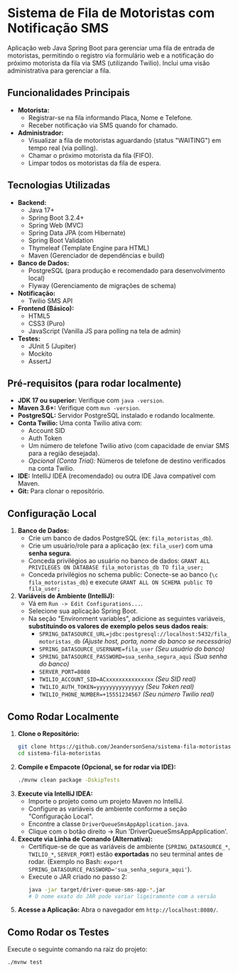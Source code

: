 ﻿# Sistema de Fila de Motoristas com Notificação SMS



Aplicação web Java Spring Boot para gerenciar uma fila de entrada de motoristas, permitindo o registro via formulário web e a notificação do próximo motorista da fila via SMS (utilizando Twilio). Inclui uma visão administrativa para gerenciar a fila.

## Funcionalidades Principais

*   **Motorista:**
    *   Registrar-se na fila informando Placa, Nome e Telefone.
    *   Receber notificação via SMS quando for chamado.
*   **Administrador:**
    *   Visualizar a fila de motoristas aguardando (status "WAITING") em tempo real (via polling).
    *   Chamar o próximo motorista da fila (FIFO).
    *   Limpar todos os motoristas da fila de espera.

## Tecnologias Utilizadas

*   **Backend:**
    *   Java 17+ 
    *   Spring Boot 3.2.4+
    *   Spring Web (MVC)
    *   Spring Data JPA (com Hibernate)
    *   Spring Boot Validation
    *   Thymeleaf (Template Engine para HTML)
    *   Maven (Gerenciador de dependências e build)
*   **Banco de Dados:**
    *   PostgreSQL (para produção e recomendado para desenvolvimento local)
    *   Flyway (Gerenciamento de migrações de schema)
*   **Notificação:**
    *   Twilio SMS API
*   **Frontend (Básico):**
    *   HTML5
    *   CSS3 (Puro)
    *   JavaScript (Vanilla JS para polling na tela de admin)
*   **Testes:**
    *   JUnit 5 (Jupiter)
    *   Mockito
    *   AssertJ

## Pré-requisitos (para rodar localmente)

*   **JDK 17 ou superior:** Verifique com `java -version`.
*   **Maven 3.6+:** Verifique com `mvn -version`.
*   **PostgreSQL:** Servidor PostgreSQL instalado e rodando localmente.
*   **Conta Twilio:** Uma conta Twilio ativa com:
    *   Account SID
    *   Auth Token
    *   Um número de telefone Twilio ativo (com capacidade de enviar SMS para a região desejada).
    *   *Opcional (Conta Trial):* Números de telefone de destino verificados na conta Twilio.
*   **IDE:** IntelliJ IDEA (recomendado) ou outra IDE Java compatível com Maven.
*   **Git:** Para clonar o repositório.

## Configuração Local

1.  **Banco de Dados:**
    *   Crie um banco de dados PostgreSQL (ex: `fila_motoristas_db`).
    *   Crie um usuário/role para a aplicação (ex: `fila_user`) com uma **senha segura**.
    *   Conceda privilégios ao usuário no banco de dados: `GRANT ALL PRIVILEGES ON DATABASE fila_motoristas_db TO fila_user;`
    *   Conceda privilégios no schema public: Conecte-se ao banco (`\c fila_motoristas_db`) e execute `GRANT ALL ON SCHEMA public TO fila_user;`
2.  **Variáveis de Ambiente (IntelliJ):**
    *   Vá em `Run -> Edit Configurations...`.
    *   Selecione sua aplicação Spring Boot.
    *   Na seção "Environment variables", adicione as seguintes variáveis, **substituindo os valores de exemplo pelos seus dados reais**:
        *   `SPRING_DATASOURCE_URL=jdbc:postgresql://localhost:5432/fila_motoristas_db` *(Ajuste host, porta, nome do banco se necessário)*
        *   `SPRING_DATASOURCE_USERNAME=fila_user` *(Seu usuário do banco)*
        *   `SPRING_DATASOURCE_PASSWORD=sua_senha_segura_aqui` *(Sua senha do banco)*
        *   `SERVER_PORT=8080`
        *   `TWILIO_ACCOUNT_SID=ACxxxxxxxxxxxxxxx` *(Seu SID real)*
        *   `TWILIO_AUTH_TOKEN=yyyyyyyyyyyyyyy` *(Seu Token real)*
        *   `TWILIO_PHONE_NUMBER=+15551234567` *(Seu número Twilio real)*

## Como Rodar Localmente

1.  **Clone o Repositório:**
    ```bash
    git clone https://github.com/JeandersonSena/sistema-fila-motoristas.git
    cd sistema-fila-motoristas
    ```
2.  **Compile e Empacote (Opcional, se for rodar via IDE):**
    ```bash
    ./mvnw clean package -DskipTests
    ```
3.  **Execute via IntelliJ IDEA:**
    *   Importe o projeto como um projeto Maven no IntelliJ.
    *   Configure as variáveis de ambiente conforme a seção "Configuração Local".
    *   Encontre a classe `DriverQueueSmsAppApplication.java`.
    *   Clique com o botão direito -> Run 'DriverQueueSmsAppApplication'.
4.  **Execute via Linha de Comando (Alternativa):**
    *   Certifique-se de que as variáveis de ambiente (`SPRING_DATASOURCE_*`, `TWILIO_*`, `SERVER_PORT`) estão **exportadas** no seu terminal antes de rodar. (Exemplo no Bash: `export SPRING_DATASOURCE_PASSWORD='sua_senha_segura_aqui'`).
    *   Execute o JAR criado no passo 2:
        ```bash
        java -jar target/driver-queue-sms-app-*.jar 
        # O nome exato do JAR pode variar ligeiramente com a versão
        ```
5.  **Acesse a Aplicação:** Abra o navegador em `http://localhost:8080/`.

## Como Rodar os Testes

Execute o seguinte comando na raiz do projeto:

```bash
./mvnw test